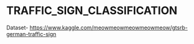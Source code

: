 # TRAFFIC_SIGN_CLASSIFICATION

Dataset- https://www.kaggle.com/meowmeowmeowmeowmeow/gtsrb-german-traffic-sign
